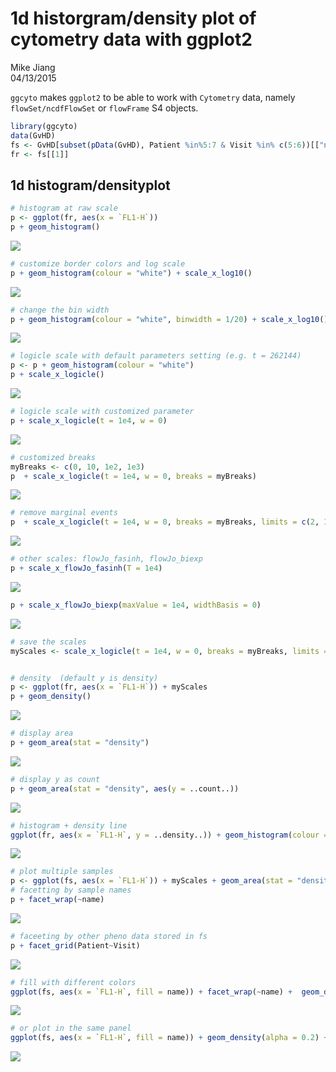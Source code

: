 # 1d historgram/density plot of cytometry data with ggplot2
Mike Jiang  
04/13/2015  



`ggcyto` makes `ggplot2` to be able to work with `Cytometry` data, namely `flowSet/ncdfFlowSet` or `flowFrame` S4 objects.



```r
library(ggcyto)
data(GvHD)
fs <- GvHD[subset(pData(GvHD), Patient %in%5:7 & Visit %in% c(5:6))[["name"]]]
fr <- fs[[1]]
```

## 1d histogram/densityplot

```r
# histogram at raw scale
p <- ggplot(fr, aes(x = `FL1-H`)) 
p + geom_histogram() 
```

![](ggplot.flowSet.1d_files/figure-html/unnamed-chunk-3-1.png) 

```r
# customize border colors and log scale 
p + geom_histogram(colour = "white") + scale_x_log10()
```

![](ggplot.flowSet.1d_files/figure-html/unnamed-chunk-3-2.png) 

```r
# change the bin width
p + geom_histogram(colour = "white", binwidth = 1/20) + scale_x_log10()
```

![](ggplot.flowSet.1d_files/figure-html/unnamed-chunk-3-3.png) 

```r
# logicle scale with default parameters setting (e.g. t = 262144)
p <- p + geom_histogram(colour = "white")
p + scale_x_logicle()
```

![](ggplot.flowSet.1d_files/figure-html/unnamed-chunk-3-4.png) 

```r
# logicle scale with customized parameter
p + scale_x_logicle(t = 1e4, w = 0)
```

![](ggplot.flowSet.1d_files/figure-html/unnamed-chunk-3-5.png) 

```r
# customized breaks
myBreaks <- c(0, 10, 1e2, 1e3)
p  + scale_x_logicle(t = 1e4, w = 0, breaks = myBreaks)
```

![](ggplot.flowSet.1d_files/figure-html/unnamed-chunk-3-6.png) 

```r
# remove marginal events
p  + scale_x_logicle(t = 1e4, w = 0, breaks = myBreaks, limits = c(2, 1e4))
```

![](ggplot.flowSet.1d_files/figure-html/unnamed-chunk-3-7.png) 

```r
# other scales: flowJo_fasinh, flowJo_biexp
p + scale_x_flowJo_fasinh(T = 1e4)
```

![](ggplot.flowSet.1d_files/figure-html/unnamed-chunk-3-8.png) 

```r
p + scale_x_flowJo_biexp(maxValue = 1e4, widthBasis = 0)
```

![](ggplot.flowSet.1d_files/figure-html/unnamed-chunk-3-9.png) 

```r
# save the scales
myScales <- scale_x_logicle(t = 1e4, w = 0, breaks = myBreaks, limits = c(2, 1e4))


# density  (default y is density)
p <- ggplot(fr, aes(x = `FL1-H`)) + myScales
p + geom_density() 
```

![](ggplot.flowSet.1d_files/figure-html/unnamed-chunk-3-10.png) 

```r
# display area
p + geom_area(stat = "density") 
```

![](ggplot.flowSet.1d_files/figure-html/unnamed-chunk-3-11.png) 

```r
# display y as count
p + geom_area(stat = "density", aes(y = ..count..))
```

![](ggplot.flowSet.1d_files/figure-html/unnamed-chunk-3-12.png) 

```r
# histogram + density line
ggplot(fr, aes(x = `FL1-H`, y = ..density..)) + geom_histogram(colour = "white") + geom_density(color = "red") + myScales
```

![](ggplot.flowSet.1d_files/figure-html/unnamed-chunk-3-13.png) 

```r
# plot multiple samples
p <- ggplot(fs, aes(x = `FL1-H`)) + myScales + geom_area(stat = "density")
# facetting by sample names
p + facet_wrap(~name) 
```

![](ggplot.flowSet.1d_files/figure-html/unnamed-chunk-3-14.png) 

```r
# faceeting by other pheno data stored in fs
p + facet_grid(Patient~Visit)
```

![](ggplot.flowSet.1d_files/figure-html/unnamed-chunk-3-15.png) 

```r
# fill with different colors
ggplot(fs, aes(x = `FL1-H`, fill = name)) + facet_wrap(~name) +  geom_density(alpha = 0.2) + myScales
```

![](ggplot.flowSet.1d_files/figure-html/unnamed-chunk-3-16.png) 

```r
# or plot in the same panel
ggplot(fs, aes(x = `FL1-H`, fill = name)) + geom_density(alpha = 0.2) + myScales
```

![](ggplot.flowSet.1d_files/figure-html/unnamed-chunk-3-17.png) 


